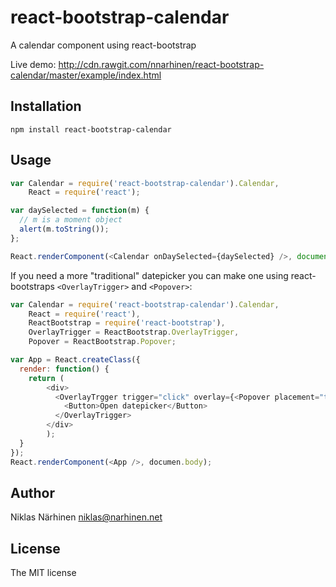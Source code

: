 react-bootstrap-calendar
========================

A calendar component using react-bootstrap

Live demo: http://cdn.rawgit.com/nnarhinen/react-bootstrap-calendar/master/example/index.html

Installation
------------

`npm install react-bootstrap-calendar`

Usage
-----

```js
var Calendar = require('react-bootstrap-calendar').Calendar,
    React = require('react');

var daySelected = function(m) {
  // m is a moment object
  alert(m.toString());
};

React.renderComponent(<Calendar onDaySelected={daySelected} />, document.body);
```

If you need a more "traditional" datepicker you can make one using react-bootstraps `<OverlayTrigger>` and `<Popover>`:

```js
var Calendar = require('react-bootstrap-calendar').Calendar,
    React = require('react'),
    ReactBootstrap = require('react-bootstrap'),
    OverlayTrigger = ReactBootstrap.OverlayTrigger,
    Popover = ReactBootstrap.Popover;

var App = React.createClass({
  render: function() {
    return (
        <div>
          <OverlayTrgger trigger="click" overlay={<Popover placement="top"><Calendar /></Popover>}>
            <Button>Open datepicker</Button>
          </OverlayTrigger>
        </div>
        );
  }
});
React.renderComponent(<App />, documen.body);
```

Author
------

Niklas Närhinen <niklas@narhinen.net>

License
-------

The MIT license
